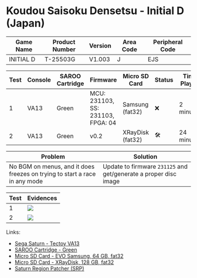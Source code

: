 # Koudou Saisoku Densetsu - Initial D (Japan)

| Game Name | Product Number | Version | Area Code | Peripheral Code |
| --------- | -------------- | ------- | --------- | --------------- |
| INITIAL D | T-25503G       | V1.003  | J         | EJS             |

| Test | Console | SAROO Cartridge | Firmware                          | Micro SD Card    | Status              | Time Played |
| ---- | ------- | --------------- | --------------------------------- | ---------------- | ------------------- | ----------- |
| 1    | VA13    | Green           | MCU: 231103, SS: 231103, FPGA: 04 | Samsung (fat32)  | :x:                 | 2 minutes   |
| 2    | VA13    | Green           | v0.2                              | XRayDisk (fat32) | :hammer_and_wrench: | 24 minutes  |

| Problem                                                                    | Solution                                                         |
| -------------------------------------------------------------------------- | ---------------------------------------------------------------- |
| No BGM on menus, and it does freezes on trying to start a race in any mode | Update to firmware `231125` and get/generate a proper disc image |

| Test | Evidences                                                                                        |
| ---- | ------------------------------------------------------------------------------------------------ |
| 1    | [![](https://img.youtube.com/vi/VCx9LTIXMPQ/0.jpg)](https://www.youtube.com/watch?v=VCx9LTIXMPQ) |
| 2    | [![](https://img.youtube.com/vi/ArkBo2oRFrg/0.jpg)](https://www.youtube.com/watch?v=ArkBo2oRFrg) |

Links:

- [Sega Saturn - Tectoy VA13](../../../Info/Consoles/VA13/README.md)
- [SAROO Cartridge - Green](../../../Info/Cartridges/RetroGameParadiseStore/1.32F/README.md)
- [Micro SD Card - EVO Samsung, 64 GB, fat32](../../../../Info/SdCards/Samsung/64GB/fat32/README.md)
- [Micro SD Card - XRayDisk, 128 GB, fat32](../../../Info/SdCards/XRayDisk/128GB/fat32/README.md)
- [Saturn Region Patcher (SRP)](https://segaxtreme.net/resources/saturn-region-patcher.81/download)
